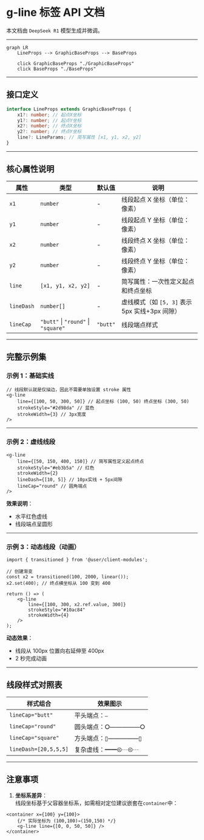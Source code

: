 # g-line 标签 API 文档

本文档由 `DeepSeek R1` 模型生成并微调。

---

```mermaid
graph LR
    LineProps --> GraphicBaseProps --> BaseProps

    click GraphicBaseProps "./GraphicBaseProps"
    click BaseProps "./BaseProps"
```

---

## 接口定义

```typescript
interface LineProps extends GraphicBaseProps {
    x1?: number; // 起点X坐标
    y1?: number; // 起点Y坐标
    x2?: number; // 终点X坐标
    y2?: number; // 终点Y坐标
    line?: LineParams; // 简写属性 [x1, y1, x2, y2]
}
```

---

## 核心属性说明

| 属性       | 类型                                | 默认值   | 说明                                           |
| ---------- | ----------------------------------- | -------- | ---------------------------------------------- |
| `x1`       | `number`                            | -        | 线段起点 X 坐标（单位：像素）                  |
| `y1`       | `number`                            | -        | 线段起点 Y 坐标（单位：像素）                  |
| `x2`       | `number`                            | -        | 线段终点 X 坐标（单位：像素）                  |
| `y2`       | `number`                            | -        | 线段终点 Y 坐标（单位：像素）                  |
| `line`     | `[x1, y1, x2, y2]`                  | -        | 简写属性：一次性定义起点和终点坐标             |
| `lineDash` | `number[]`                          | -        | 虚线模式（如 `[5, 3]` 表示 5px 实线+3px 间隙） |
| `lineCap`  | `"butt"` \| `"round"` \| `"square"` | `"butt"` | 线段端点样式                                   |

---

## 完整示例集

### 示例 1：基础实线

```tsx
// 线段默认就是仅描边，因此不需要单独设置 stroke 属性
<g-line
    line={[100, 50, 300, 50]} // 起点坐标 (100, 50) 终点坐标 (300, 50)
    strokeStyle="#2d98da" // 蓝色
    strokeWidth={3} // 3px宽度
/>
```

---

### 示例 2：虚线线段

```tsx
<g-line
    line={[50, 150, 400, 150]} // 简写属性定义起点终点
    strokeStyle="#eb3b5a" // 红色
    strokeWidth={2}
    lineDash={[10, 5]} // 10px实线 + 5px间隙
    lineCap="round" // 圆角端点
/>
```

**效果说明**：

-   水平红色虚线
-   线段端点呈圆形

---

### 示例 3：动态线段（动画）

```tsx
import { transitioned } from '@user/client-modules';

// 创建渐变
const x2 = transitioned(100, 2000, linear());
x2.set(400); // 终点横坐标从 100 变到 400

return () => (
    <g-line
        line={[100, 300, x2.ref.value, 300]}
        strokeStyle="#10ac84"
        strokeWidth={4}
    />
);
```

**动态效果**：

-   线段从 100px 位置向右延伸至 400px
-   2 秒完成动画

---

## 线段样式对照表

| 样式组合              | 效果图示          |
| --------------------- | ----------------- |
| `lineCap="butt"`      | 平头端点：⎯       |
| `lineCap="round"`     | 圆头端点：⭘―――――⭘ |
| `lineCap="square"`    | 方头端点：▯―――――▯ |
| `lineDash=[20,5,5,5]` | 复杂虚线：━━⧀┄⧀┄  |

---

## 注意事项

1. **坐标系差异**：  
   线段坐标基于父容器坐标系，如需相对定位建议嵌套在`container`中：

```tsx
<container x={100} y={100}>
    {/* 实际坐标为 (100,100)→(150,150) */}
    <g-line line={[0, 0, 50, 50]} />
</container>
```
